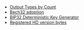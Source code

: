 * [Output Types by Count](https://transactionfee.info/charts/output-type-distribution-count/)
* [Bech32 adoption](https://en.bitcoin.it/wiki/Bech32_adoption)
* [BIP32 Deterministic Key Generator](http://bip32.org)
* [Registered HD version bytes](https://github.com/satoshilabs/slips/blob/master/slip-0132.md#registered-hd-version-bytes)